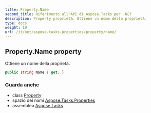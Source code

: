 ```yaml
---
title: Property.Name
second_title: Riferimento all'API di Aspose.Tasks per .NET
description: Property proprietà. Ottiene un nome della proprietà.
type: docs
weight: 10
url: /it/net/aspose.tasks.properties/property/name/
---
```

## Property.Name property

Ottiene un nome della proprietà.

```csharp
public string Name { get; }
```

### Guarda anche

* class [Property](../)
* spazio dei nomi [Aspose.Tasks.Properties](../../property/)
* assemblea [Aspose.Tasks](../../../)


